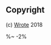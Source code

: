 <!-- ## TODO

- [ ] Create `fs` context and extend it.
- [ ] Test the `read` method.
- [ ] Show the example output with the terminal. -->

## Copyright

(c) [Wrote][1] 2018

[1]: https://wrote.cc

%~ -2%